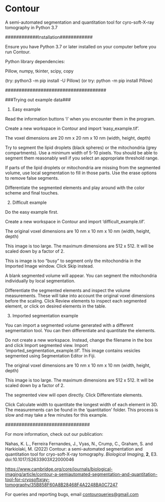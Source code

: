# Contour
A semi-automated segmentation and quantitation tool for cyro-soft-X-ray tomography in Python 3.7

############Installation############

Ensure you have Python 3.7 or later installed on your computer before you run Contour.

Python library dependencies:

Pillow, 
numpy,
tkinter,
scipy,
copy


(try: python3 -m pip install -U Pillow)
(or try: python -m pip install Pillow)


#####################################


###Trying out example data###

1. Easy example

Read the information buttons ‘i’ when you encounter them in the program.

Create a new workspace in Contour and import ‘easy_example.tif’.

The voxel dimensions are 20 nm x 20 nm x 10 nm (width, height, depth)

Try to segment the lipid droplets (black spheres) or the mitochondria (grey compartments). Use a minimum width of 5-10 pixels. You should be able to segment them reasonably well if you select an appropriate threshold range.

If parts of the lipid droplets or mitochondria are missing from the segmented volume, use local segmentation to fill in those parts. Use the erase options to remove false segments.

Differentiate the segmented elements and play around with the color scheme and final touches.

2. Difficult example

Do the easy example first.

Create a new workspace in Contour and import ‘difficult_example.tif’.

The original voxel dimensions are 10 nm x 10 nm x 10 nm (width, height, depth)

This image is too large. The maximum dimensions are 512 x 512. It will be scaled down by a factor of 2. 

This is image is too “busy” to segment only the mitochondria in the Imported Image window. Click Skip instead.

A blank segmented volume will appear. You can segment the mitochondria individually by local segmentation.

Differentiate the segmented elements and inspect the volume measurements. These will take into account the original voxel dimensions before the scaling. Click Review elements to inspect each segmented element, or click on desired elements in the table.

3. Imported segmentation example

You can import a segmented volume generated with a different segmentation tool. You can then differentiate and quantitate the elements.

Do not create a new workspace. Instead, change the filename in the box and click Import segmented view. Import ‘imported_segmentation_example.tif’. This image contains vesicles segmented using Segmentation Editor in Fiji.

The original voxel dimensions are 10 nm x 10 nm x 10 nm (width, height, depth)

This image is too large. The maximum dimensions are 512 x 512. It will be scaled down by a factor of 2. 

The segmented view will open directly. Click Differentiate elements.

Click Calculate width to quantitate the longest width of each element in 3D. The measurements can be found in the ‘quantitation’ folder. This process is slow and may take a few minutes for this example.

###############################

For more information, check out our publication:

Nahas, K. L., Ferreira Fernandes, J., Vyas, N., Crump, C., Graham, S. and Harkiolaki, M. (2022)
Contour: a semi-automated segmentation and quantitation tool for cryo-soft-X-ray tomography. _Biological Imaging_, **2**, E3. doi:10.1017/S2633903X22000046

https://www.cambridge.org/core/journals/biological-imaging/article/contour-a-semiautomated-segmentation-and-quantitation-tool-for-cryosoftxray-tomography/35B858F60A8B28468F4A2248BA0C7247

For queries and reporting bugs, email contourqueries@gmail.com

